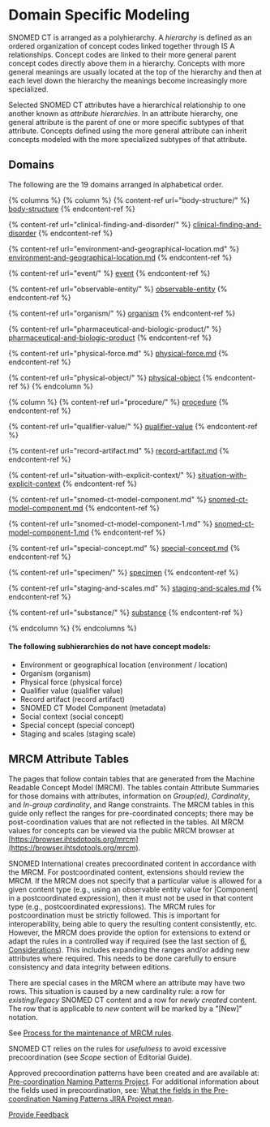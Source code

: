 # Domain Specific Modeling

SNOMED CT is arranged as a polyhierarchy. A _hierarchy_ is defined as an ordered organization of concept codes linked together through IS A relationships. Concept codes are linked to their more general parent concept codes directly above them in a hierarchy. Concepts with more general meanings are usually located at the top of the hierarchy and then at each level down the hierarchy the meanings become increasingly more specialized.

Selected SNOMED CT attributes have a hierarchical relationship to one another known as _attribute hierarchies_. In an attribute hierarchy, one general attribute is the parent of one or more specific subtypes of that attribute. Concepts defined using the more general attribute can inherit concepts modeled with the more specialized subtypes of that attribute.

## Domains

The following are the 19 domains arranged in alphabetical order.

{% columns %}
{% column %}
{% content-ref url="body-structure/" %}
[body-structure](body-structure/)
{% endcontent-ref %}

{% content-ref url="clinical-finding-and-disorder/" %}
[clinical-finding-and-disorder](clinical-finding-and-disorder/)
{% endcontent-ref %}

{% content-ref url="environment-and-geographical-location.md" %}
[environment-and-geographical-location.md](environment-and-geographical-location.md)
{% endcontent-ref %}

{% content-ref url="event/" %}
[event](event/)
{% endcontent-ref %}

{% content-ref url="observable-entity/" %}
[observable-entity](observable-entity/)
{% endcontent-ref %}

{% content-ref url="organism/" %}
[organism](organism/)
{% endcontent-ref %}

{% content-ref url="pharmaceutical-and-biologic-product/" %}
[pharmaceutical-and-biologic-product](pharmaceutical-and-biologic-product/)
{% endcontent-ref %}

{% content-ref url="physical-force.md" %}
[physical-force.md](physical-force.md)
{% endcontent-ref %}

{% content-ref url="physical-object/" %}
[physical-object](physical-object/)
{% endcontent-ref %}
{% endcolumn %}

{% column %}
{% content-ref url="procedure/" %}
[procedure](procedure/)
{% endcontent-ref %}

{% content-ref url="qualifier-value/" %}
[qualifier-value](qualifier-value/)
{% endcontent-ref %}

{% content-ref url="record-artifact.md" %}
[record-artifact.md](record-artifact.md)
{% endcontent-ref %}

{% content-ref url="situation-with-explicit-context/" %}
[situation-with-explicit-context](situation-with-explicit-context/)
{% endcontent-ref %}

{% content-ref url="snomed-ct-model-component.md" %}
[snomed-ct-model-component.md](snomed-ct-model-component.md)
{% endcontent-ref %}

{% content-ref url="snomed-ct-model-component-1.md" %}
[snomed-ct-model-component-1.md](snomed-ct-model-component-1.md)
{% endcontent-ref %}

{% content-ref url="special-concept.md" %}
[special-concept.md](special-concept.md)
{% endcontent-ref %}

{% content-ref url="specimen/" %}
[specimen](specimen/)
{% endcontent-ref %}

{% content-ref url="staging-and-scales.md" %}
[staging-and-scales.md](staging-and-scales.md)
{% endcontent-ref %}

{% content-ref url="substance/" %}
[substance](substance/)
{% endcontent-ref %}


{% endcolumn %}
{% endcolumns %}

#### The following subhierarchies do not have concept models:

* Environment or geographical location (environment / location)
* Organism (organism)
* Physical force (physical force)
* Qualifier value (qualifier value)
* Record artifact (record artifact)
* SNOMED CT Model Component (metadata)
* Social context (social concept)
* Special concept (special concept)
* Staging and scales (staging scale)

## MRCM Attribute Tables

The pages that follow contain tables that are generated from the Machine Readable Concept Model (MRCM). The tables contain Attribute Summaries for those domains with attributes, information on _Group(ed)_, _Cardinality_, and _In-group cardinality_, and Range constraints. The MRCM tables in this guide only reflect the ranges for pre-coordinated concepts; there may be post-coordination values that are not reflected in the tables. All MRCM values for concepts can be viewed via the public MRCM browser at [https://browser.ihtsdotools.org/mrcm](https://browser.ihtsdotools.org/mrcm).

SNOMED International creates precoordinated content in accordance with the MRCM. For postcoordinated content, extensions should review the MRCM. If the MRCM does not specify that a particular value is allowed for a given content type (e.g., using an observable entity value for |Component| in a postcoordinated expression), then it must not be used in that content type (e.g., postcoordinated expressions). The MRCM rules for postcoordination must be strictly followed. This is important for interoperability, being able to query the resulting content consistently, etc. However, the MRCM does provide the option for extensions to extend or adapt the rules in a controlled way if required (see the last section of [6. Considerations](https://prod-confluence.ihtsdotools.org/display/DOCMRCM/6.+Considerations)). This includes expanding the ranges and/or adding new attributes where required. This needs to be done carefully to ensure consistency and data integrity between editions.

There are special cases in the MRCM where an attribute may have two rows. This situation is caused by a new cardinality rule: a row for _existing/legacy_ SNOMED CT content and a row for _newly created_ content. The row that is applicable to _new_ content will be marked by a "\[New]" notation.

See [Process for the maintenance of MRCM rules](https://conf.spaces.snomed.org/wiki/spaces/IAP/pages/132481260/Process+for+the+maintenance+of+MRCM+rules).

SNOMED CT relies on the rules for _usefulness_ to avoid excessive precoordination (see _Scope_ section of Editorial Guide).

Approved precoordination patterns have been created and are available at: [Pre-coordination Naming Patterns Project](https://conf.spaces.snomed.org/wiki/spaces/IHTSDO1/pages/130978180/Pre-coordination+Naming+Patterns+Project). For additional information about the fields used in precoordination, see: [What the fields in the Pre-coordination Naming Patterns JIRA Project mean](https://conf.spaces.snomed.org/wiki/spaces/IHTSDO1/pages/130991902/What+the+fields+in+the+Pre-coordination+Pattern+JIRA+Project+mean).






<a href="https://docs.google.com/forms/d/e/1FAIpQLScTmbZIf0UEQwYDkY27EEWBkaiYkHSbR0_9DmFrMLXoQLyL7Q/viewform?usp=pp_url&entry.1767247133=SCT+Editorial+Guide&entry.670899847=Domain%20Specific%20Modeling" class="button primary">Provide Feedback</a>
